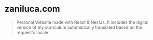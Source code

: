 # zaniluca.com
> Personal Website made with React &amp; NextJs. It includes the digital version of my curriculum automatically translated based on the request's locale
